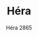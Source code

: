 ---
designer: Patrick Jouin
description: "H%E9ra%20is%20an%20armchair%20available%20in%20ash%20or%20American%20walnut%20that%20embodies%20the%20concept%20of%20lightness%2C%20fusing%20it%20with%20comfort.%20The%20backrest%2C%20in%20three-dimensional%20bent%20plywood%20of%206mm%20thickness%2C%20has%20a%20remarkably%20elegant%20and%20ergonomic%20design%2C%20while%20its%20upholstered%20seat%20in%20polyurethane%20foam%20supported%20by%20elastic%20belts%20gives%20great%20cosiness.%20The%20rectangular-section%20legs%20with%20round%20edge%20display%20an%20attention%20to%20detail%20that%20makes%20this%20item%20particularly%20suited%20for%20use%20in%20some%20of%20the%20world%27s%20leading%20hotels%20and%20restaurants.%20Seat%20upholstered%20in%20fabric%2C%20leather%20or%20simil%20leather."
image_primary: img/HERA_07_zoom.jpg
image_secondary: img/HERA_08_zoom.jpg
manufacturer: Pedrali
href: https://www.pedrali.it/en/products/catalog/Armchair-HERA-2865-00001/
subtitle: Héra 2865
title: Héra
image_thumb: img/HERA_cover.jpg
tags: 
  - pedrali
  - chairs
category: chairs
slug: /manufacturers/pedrali/chairs/patrick-jouin-hera
---